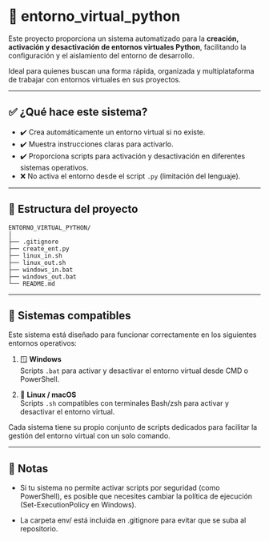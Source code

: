 # 🐍 entorno_virtual_python

Este proyecto proporciona un sistema automatizado para la **creación, activación y desactivación de entornos virtuales Python**, facilitando la configuración y el aislamiento del entorno de desarrollo.

Ideal para quienes buscan una forma rápida, organizada y multiplataforma de trabajar con entornos virtuales en sus proyectos.

---

## ✅ ¿Qué hace este sistema?

- ✔️ Crea automáticamente un entorno virtual si no existe.
- ✔️ Muestra instrucciones claras para activarlo.
- ✔️ Proporciona scripts para activación y desactivación en diferentes sistemas operativos.
- ❌ No activa el entorno desde el script `.py` (limitación del lenguaje).

---
## 📁 Estructura del proyecto

```
ENTORNO_VIRTUAL_PYTHON/
│
├── .gitignore 
├── create_ent.py 
├── linux_in.sh 
├── linux_out.sh 
├── windows_in.bat 
├── windows_out.bat 
└── README.md 
```

---

## 🧭 Sistemas compatibles

Este sistema está diseñado para funcionar correctamente en los siguientes entornos operativos:

1. 🪟 **Windows**  
   Scripts `.bat` para activar y desactivar el entorno virtual desde CMD o PowerShell.

2. 🐧 **Linux / macOS**  
   Scripts `.sh` compatibles con terminales Bash/zsh para activar y desactivar el entorno virtual.

Cada sistema tiene su propio conjunto de scripts dedicados para facilitar la gestión del entorno virtual con un solo comando.

---

## 📝 Notas
- Si tu sistema no permite activar scripts por seguridad (como PowerShell), es posible que necesites cambiar la política de ejecución (Set-ExecutionPolicy en Windows).

- La carpeta env/ está incluida en .gitignore para evitar que se suba al repositorio.